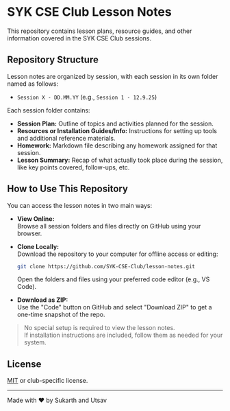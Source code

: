 # SYK CSE Club Lesson Notes

This repository contains lesson plans, resource guides, and other information covered in the SYK CSE Club sessions.

## Repository Structure

Lesson notes are organized by session, with each session in its own folder named as follows:

- `Session X - DD.MM.YY` (e.g., `Session 1 - 12.9.25`)

Each session folder contains:
- **Session Plan:** Outline of topics and activities planned for the session.
- **Resources or Installation Guides/Info:** Instructions for setting up tools and additional reference materials.
- **Homework:** Markdown file describing any homework assigned for that session.
- **Lesson Summary:** Recap of what actually took place during the session, like key points covered, follow-ups, etc.

## How to Use This Repository

You can access the lesson notes in two main ways:

- **View Online:**  
  Browse all session folders and files directly on GitHub using your browser.

- **Clone Locally:**  
  Download the repository to your computer for offline access or editing:
  ```sh
  git clone https://github.com/SYK-CSE-Club/lesson-notes.git
  ```
  Open the folders and files using your preferred code editor (e.g., VS Code).

- **Download as ZIP:**  
  Use the "Code" button on GitHub and select "Download ZIP" to get a one-time snapshot of the repo.

> No special setup is required to view the lesson notes.  
> If installation instructions are included, follow them as needed for your system.

## License

[MIT](LICENSE) or club-specific license.

---

Made with ❤️ by Sukarth and Utsav